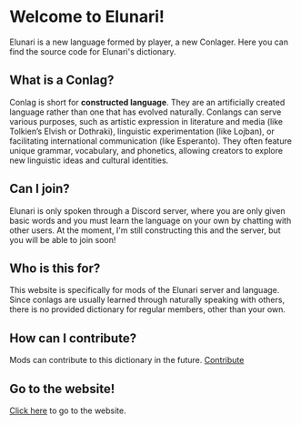 # Welcome to Elunari!
Elunari is a new language formed by player, a new Conlager. Here you can find the source code for Elunari's dictionary.

## What is a Conlag?
Conlag is short for **constructed language**. They are an artificially created language rather than one that has evolved naturally. Conlangs can serve various purposes, such as artistic expression in literature and media (like Tolkien’s Elvish or Dothraki), linguistic experimentation (like Lojban), or facilitating international communication (like Esperanto). They often feature unique grammar, vocabulary, and phonetics, allowing creators to explore new linguistic ideas and cultural identities.

## Can I join?
Elunari is only spoken through a Discord server, where you are only given basic words and you must learn the language on your own by chatting with other users. At the moment, I'm still constructing this and the server, but you will be able to join soon! 

## Who is this for?
This website is specifically for mods of the Elunari server and language. Since conlags are usually learned through naturally speaking with others, there is no provided dictionary for regular members, other than your own. 

## How can I contribute?
Mods can contribute to this dictionary in the future. [Contribute](Contribute.md)

## Go to the website!
[Click here](https://playerhacks.github.io/Elunari-Dictionary/) to go to the website.
